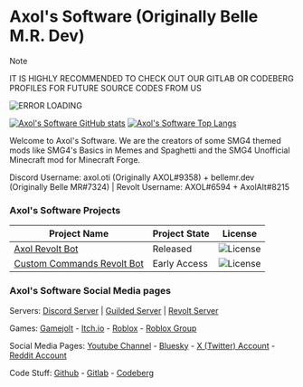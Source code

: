 # Axol's Software (Originally Belle M.R. Dev)

> [!NOTE]
> IT IS HIGHLY RECOMMENDED TO CHECK OUT OUR GITLAB OR CODEBERG PROFILES FOR FUTURE SOURCE CODES FROM US

![ERROR LOADING](https://yt3.googleusercontent.com/FJQW6OIrqRK5N5CCfrzj66djOxOJ93xQg1i07ltMgaAHDRaI4Xe6-2uhNmXuhFwNjn0Ul0kIZw=s160-c-k-c0x00ffffff-no-rj)

[![Axol's Software GitHub stats](https://github-readme-stats.vercel.app/api?username=BelleMRDev&theme=synthwave)](https://github.com/anuraghazra/github-readme-stats)
[![Axol's Software Top Langs](https://github-readme-stats.vercel.app/api/top-langs/?username=BelleMRDev&layout=pie)](https://github.com/anuraghazra/github-readme-stats)

Welcome to Axol's Software. We are the creators of some SMG4 themed mods like SMG4's Basics in Memes and Spaghetti and the SMG4 Unofficial Minecraft mod for Minecraft Forge.

Discord Username: axol.oti (Originally AXOL#9358) + bellemr.dev (Originally Belle MR#7324) | Revolt Username: AXOL#6594 + AxolAlt#8215

### Axol's Software Projects

| Project Name                                                         | Project State | License                                                                 |
|----------------------------------------------------------------------|---------------|-------------------------------------------------------------------------|
| [Axol Revolt Bot](https://gitlab.com/bellemr/axolbot)                | Released      | ![License](https://img.shields.io/gitlab/license/bellemr%2Faxolbot)     |
| [Custom Commands Revolt Bot](https://gitlab.com/bellemr/ccrevoltbot) | Early Access  | ![License](https://img.shields.io/gitlab/license/bellemr%2Fccrevoltbot) |

### Axol's Software Social Media pages

Servers: [Discord Server](https://discord.gg/hrUV9aq3p2) | [Guilded Server](https://www.guilded.gg/Axols-Software) | [Revolt Server](https://rvlt.gg/WJmNxmkv)

Games: [Gamejolt](https://gamejolt.com/@BelleMetaRunner) - [Itch.io](https://bellemetarunner.itch.io) - [Roblox](https://www.roblox.com/users/6002597529/profile) - [Roblox Group](https://www.roblox.com/communities/34828683)

Social Media Pages: [Youtube Channel](https://www.youtube.com/channel/UCCYCRAt1srptO3dc7eeN4Yw) - [Bluesky](https://bsky.app/profile/did:plc:jcoqzgcqgtye7vmjhbjszpfd) - [X (Twitter) Account](https://twitter.com/BelleMRdev) - [Reddit Account](https://www.reddit.com/user/BelleMR)

Code Stuff: [Github](https://github.com/BelleMRDev) - [Gitlab](https://gitlab.com/bellemr) - [Codeberg](https://codeberg.org/BelleMRDev)